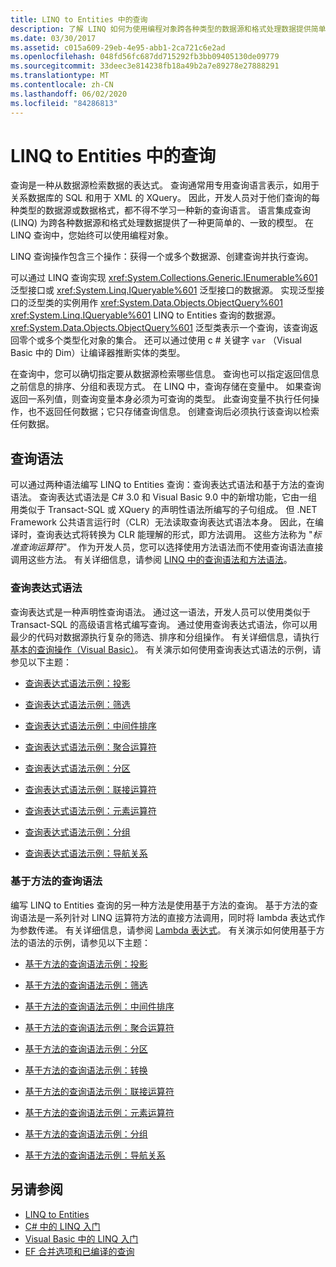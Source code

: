 ```yaml
---
title: LINQ to Entities 中的查询
description: 了解 LINQ 如何为使用编程对象跨各种类型的数据源和格式处理数据提供简单、一致的模型。
ms.date: 03/30/2017
ms.assetid: c015a609-29eb-4e95-abb1-2ca721c6e2ad
ms.openlocfilehash: 048fd56fc687dd715292fb3bb09405130de09779
ms.sourcegitcommit: 33deec3e814238fb18a49b2a7e89278e27888291
ms.translationtype: MT
ms.contentlocale: zh-CN
ms.lasthandoff: 06/02/2020
ms.locfileid: "84286813"
---
```

# <a name="queries-in-linq-to-entities"></a>LINQ to Entities 中的查询
查询是一种从数据源检索数据的表达式。 查询通常用专用查询语言表示，如用于关系数据库的 SQL 和用于 XML 的 XQuery。 因此，开发人员对于他们查询的每种类型的数据源或数据格式，都不得不学习一种新的查询语言。 语言集成查询 (LINQ) 为跨各种数据源和格式处理数据提供了一种更简单的、一致的模型。 在 LINQ 查询中，您始终可以使用编程对象。  
  
 LINQ 查询操作包含三个操作：获得一个或多个数据源、创建查询并执行查询。  
  
 可以通过 LINQ 查询实现 <xref:System.Collections.Generic.IEnumerable%601> 泛型接口或 <xref:System.Linq.IQueryable%601> 泛型接口的数据源。 实现泛型接口的泛型类的实例用作 <xref:System.Data.Objects.ObjectQuery%601> <xref:System.Linq.IQueryable%601> LINQ to Entities 查询的数据源。 <xref:System.Data.Objects.ObjectQuery%601> 泛型类表示一个查询，该查询返回零个或多个类型化对象的集合。 还可以通过使用 c # 关键字 `var` （Visual Basic 中的 Dim）让编译器推断实体的类型。  
  
 在查询中，您可以确切指定要从数据源检索哪些信息。 查询也可以指定返回信息之前信息的排序、分组和表现方式。 在 LINQ 中，查询存储在变量中。 如果查询返回一系列值，则查询变量本身必须为可查询的类型。 此查询变量不执行任何操作，也不返回任何数据；它只存储查询信息。 创建查询后必须执行该查询以检索任何数据。  
  
## <a name="query-syntax"></a>查询语法  
 可以通过两种语法编写 LINQ to Entities 查询：查询表达式语法和基于方法的查询语法。 查询表达式语法是 C# 3.0 和 Visual Basic 9.0 中的新增功能，它由一组用类似于 Transact-SQL 或 XQuery 的声明性语法所编写的子句组成。 但 .NET Framework 公共语言运行时（CLR）无法读取查询表达式语法本身。 因此，在编译时，查询表达式将转换为 CLR 能理解的形式，即方法调用。 这些方法称为 "*标准查询运算符*"。 作为开发人员，您可以选择使用方法语法而不使用查询语法直接调用这些方法。 有关详细信息，请参阅 [LINQ 中的查询语法和方法语法](../../../../../csharp/programming-guide/concepts/linq/query-syntax-and-method-syntax-in-linq.md)。  
  
### <a name="query-expression-syntax"></a>查询表达式语法  
 查询表达式是一种声明性查询语法。 通过这一语法，开发人员可以使用类似于 Transact-SQL 的高级语言格式编写查询。 通过使用查询表达式语法，你可以用最少的代码对数据源执行复杂的筛选、排序和分组操作。 有关详细信息，请执行[基本的查询操作（Visual Basic）](../../../../../visual-basic/programming-guide/concepts/linq/basic-query-operations.md)。 有关演示如何使用查询表达式语法的示例，请参见以下主题：  
  
- [查询表达式语法示例：投影](query-expression-syntax-examples-projection.md)  
  
- [查询表达式语法示例：筛选](query-expression-syntax-examples-filtering.md)  
  
- [查询表达式语法示例：中间件排序](query-expression-syntax-examples-ordering.md)  
  
- [查询表达式语法示例：聚合运算符](query-expression-syntax-examples-aggregate-operators.md)  
  
- [查询表达式语法示例：分区](query-expression-syntax-examples-partitioning.md)  
  
- [查询表达式语法示例：联接运算符](query-expression-syntax-examples-join-operators.md)  
  
- [查询表达式语法示例：元素运算符](query-expression-syntax-examples-element-operators.md)  
  
- [查询表达式语法示例：分组](query-expression-syntax-examples-grouping.md)  
  
- [查询表达式语法示例：导航关系](query-expression-syntax-examples-navigating-relationships.md)  
  
### <a name="method-based-query-syntax"></a>基于方法的查询语法  
 编写 LINQ to Entities 查询的另一种方法是使用基于方法的查询。 基于方法的查询语法是一系列针对 LINQ 运算符方法的直接方法调用，同时将 lambda 表达式作为参数传递。 有关详细信息，请参阅 [Lambda 表达式](../../../../../csharp/programming-guide/statements-expressions-operators/lambda-expressions.md)。 有关演示如何使用基于方法的语法的示例，请参见以下主题：  
  
- [基于方法的查询语法示例：投影](method-based-query-syntax-examples-projection.md)  
  
- [基于方法的查询语法示例：筛选](method-based-query-syntax-examples-filtering.md)  
  
- [基于方法的查询语法示例：中间件排序](method-based-query-syntax-examples-ordering.md)  
  
- [基于方法的查询语法示例：聚合运算符](method-based-query-syntax-examples-aggregate-operators.md)  
  
- [基于方法的查询语法示例：分区](method-based-query-syntax-examples-partitioning.md)  
  
- [基于方法的查询语法示例：转换](method-based-query-syntax-examples-conversion.md)  
  
- [基于方法的查询语法示例：联接运算符](method-based-query-syntax-examples-join-operators.md)  
  
- [基于方法的查询语法示例：元素运算符](method-based-query-syntax-examples-element-operators.md)  
  
- [基于方法的查询语法示例：分组](method-based-query-syntax-examples-grouping.md)  
  
- [基于方法的查询语法示例：导航关系](method-based-query-syntax-examples-navigating-relationships.md)  
  
## <a name="see-also"></a>另请参阅

- [LINQ to Entities](linq-to-entities.md)
- [C# 中的 LINQ 入门](../../../../../csharp/programming-guide/concepts/linq/index.md)
- [Visual Basic 中的 LINQ 入门](../../../../../visual-basic/programming-guide/concepts/linq/getting-started-with-linq.md)
- [EF 合并选项和已编译的查询](https://docs.microsoft.com/archive/blogs/dsimmons/ef-merge-options-and-compiled-queries)
